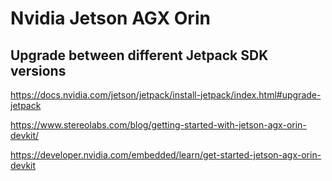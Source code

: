 # Nvidia Jetson AGX Orin

## Upgrade between different Jetpack SDK versions

https://docs.nvidia.com/jetson/jetpack/install-jetpack/index.html#upgrade-jetpack

https://www.stereolabs.com/blog/getting-started-with-jetson-agx-orin-devkit/

https://developer.nvidia.com/embedded/learn/get-started-jetson-agx-orin-devkit
